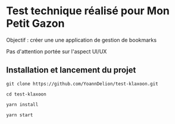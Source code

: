 # Test technique réalisé pour Mon Petit Gazon
Objectif : créer une une application de gestion de bookmarks

Pas d'attention portée sur l'aspect UI/UX
## Installation et lancement du projet 
`git clone https://github.com/YoannDelion/test-klaxoon.git`

`cd test-klaxoon`

`yarn install`

`yarn start`
